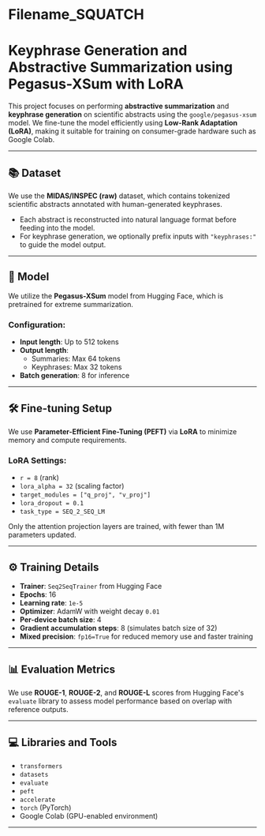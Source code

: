 # Filename_SQUATCH

# Keyphrase Generation and Abstractive Summarization using Pegasus-XSum with LoRA

This project focuses on performing **abstractive summarization** and **keyphrase generation** on scientific abstracts using the `google/pegasus-xsum` model. We fine-tune the model efficiently using **Low-Rank Adaptation (LoRA)**, making it suitable for training on consumer-grade hardware such as Google Colab.

---

## 📚 Dataset

We use the **MIDAS/INSPEC (raw)** dataset, which contains tokenized scientific abstracts annotated with human-generated keyphrases.

- Each abstract is reconstructed into natural language format before feeding into the model.
- For keyphrase generation, we optionally prefix inputs with `"keyphrases:"` to guide the model output.

---

## 🧠 Model

We utilize the **Pegasus-XSum** model from Hugging Face, which is pretrained for extreme summarization.

### Configuration:
- **Input length**: Up to 512 tokens
- **Output length**:
  - Summaries: Max 64 tokens
  - Keyphrases: Max 32 tokens
- **Batch generation**: 8 for inference

---

## 🛠 Fine-tuning Setup

We use **Parameter-Efficient Fine-Tuning (PEFT)** via **LoRA** to minimize memory and compute requirements.

### LoRA Settings:
- `r = 8` (rank)
- `lora_alpha = 32` (scaling factor)
- `target_modules = ["q_proj", "v_proj"]`
- `lora_dropout = 0.1`
- `task_type = SEQ_2_SEQ_LM`

Only the attention projection layers are trained, with fewer than 1M parameters updated.

---

## ⚙️ Training Details

- **Trainer**: `Seq2SeqTrainer` from Hugging Face
- **Epochs**: 16
- **Learning rate**: `1e-5`
- **Optimizer**: AdamW with weight decay `0.01`
- **Per-device batch size**: 4
- **Gradient accumulation steps**: 8 (simulates batch size of 32)
- **Mixed precision**: `fp16=True` for reduced memory use and faster training
---

## 📊 Evaluation Metrics

We use **ROUGE-1**, **ROUGE-2**, and **ROUGE-L** scores from Hugging Face's `evaluate` library to assess model performance based on overlap with reference outputs.

---

## 💻 Libraries and Tools

- `transformers`
- `datasets`
- `evaluate`
- `peft`
- `accelerate`
- `torch` (PyTorch)
- Google Colab (GPU-enabled environment)

---
